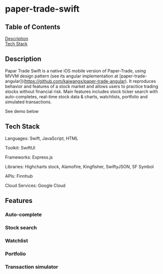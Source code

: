 # paper-trade-swift

## Table of Contents  
[Description](#description)    
[Tech Stack](#tech-stack)  



## Description
<a name="description"/>

Papar Trade Swift is a native iOS mobile version of Paper-Trade, using MVVM design pattern (see its angular implementation at [paper-trade-angular])(https://github.com/kaiwangx/paper-trade-angular). It reproduces behavior and features of a stock market and allows users to practice trading stocks without financial risk. Main features includes stock ticker search with auto-completes, real-time stock data & charts, watchlists, portfolio and simulated transactions.

See demo below

## Tech Stack
<a name="tech-stack"/>
Languages: Swift, JavaScript, HTML

Toolkit: SwiftUI

Frameworks: Express.js

Libraries: Highcharts stock, Alamofire, Kingfisher, SwiftyJSON, SF Symbol

APIs: Finnhub

Cloud Services: Google Cloud

## Features
### 

### Auto-complete

### Stock search

### Watchlist

### Portfolio

### Transaction simulator

